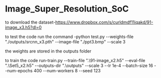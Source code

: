 # Image_Super_Resolution_SoC
to download the dataset-https://www.dropbox.com/s/curldmdf11iqakd/91-image_x3.h5?dl=0

to test the code run the command -python test.py --weights-file "./outputs/srcnn_x3.pth" --image-file "./ppt3.bmp" --scale 3 

the weights are stored in the outputs folder

to train the code run-train.py --train-file ".\91-image_x2.h5"  --eval-file ".\Set5_x2.h5"  --outputs-dir ".\outputs" --scale 3  --lr 1e-4  --batch-size 16  --num-epochs 400 --num-workers 8  --seed 123
